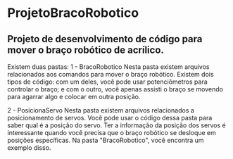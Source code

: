 # ProjetoBracoRobotico
## Projeto de desenvolvimento de código para mover o braço robótico de acrílico.
Existem duas pastas:
1 - BracoRobotico
Nesta pasta existem arquivos relacionados aos comandos para mover o braço robótico.
Existem dois tipos de código: com um deles, você pode usar potenciômetros para controlar o braço;
e com o outro, você apenas assisti o braço se movendo para agarrar algo e colocar em outra posição.

2 - PosicionaServo
Nesta pasta existem arquivos relacionados a posicionamento de servos.
Você pode usar o código dessa pasta para saber qual é a posição do servo. 
Ter a informação da posição dos servos é interessante quando você precisa que o braço robótico se desloque
em posições específicas. Na pasta "BracoRobotico", você encontra um exemplo disso.
